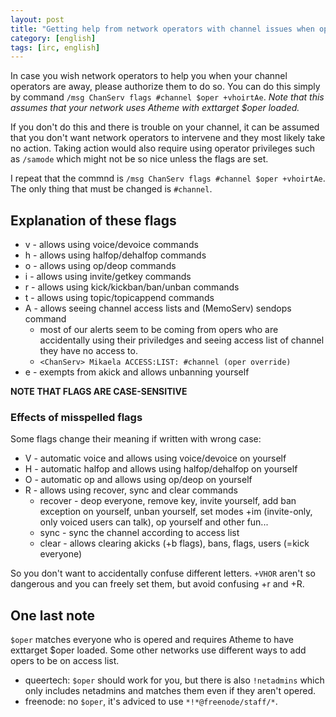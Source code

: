 ```yaml
---
layout: post
title: "Getting help from network operators with channel issues when ops are away"
category: [english]
tags: [irc, english]
---
```


In case you wish network operators to help you when your channel operators
are away, please authorize them to do so. You can do this simply by
command `/msg ChanServ flags #channel $oper +vhoirtAe`. *Note that this
assumes that your network uses Atheme with exttarget $oper loaded.*

If you don't do this and there is trouble on your channel, it can be
assumed that you don't want network operators to intervene and they most
likely take no action. Taking action would also require using operator
privileges such as `/samode` which might not be so nice unless the flags
are set.

I repeat that the commnd is `/msg ChanServ flags #channel $oper +vhoirtAe`.
The only thing that must be changed is `#channel`.

## Explanation of these flags

* v - allows using voice/devoice commands
* h - allows using halfop/dehalfop commands
* o - allows using op/deop commands
* i - allows using invite/getkey commands
* r - allows using kick/kickban/ban/unban commands
* t - allows using topic/topicappend commands
* A - allows seeing channel access lists and (MemoServ) sendops command
    * most of our alerts seem to be coming from opers who are accidentally
      using their priviledges and seeing access list of channel they have
      no access to.
    *  `<ChanServ> Mikaela ACCESS:LIST: #channel (oper override)`
* e - exempts from akick and allows unbanning yourself

**NOTE THAT FLAGS ARE CASE-SENSITIVE**

### Effects of misspelled flags

Some flags change their meaning if written with wrong case:

* V - automatic voice and allows using voice/devoice on yourself
* H - automatic halfop and allows using halfop/dehalfop on yourself
* O - automatic op and allows using op/deop on yourself
* R - allows using recover, sync and clear commands
    * recover - deop everyone, remove key, invite yourself, add ban
      exception on yourself, unban yourself, set modes +im (invite-only,
      only voiced users can talk), op yourself and other fun...
    * sync - sync the channel according to access list
    * clear - allows clearing akicks (+b flags), bans, flags, users
      (=kick everyone)

So you don't want to accidentally confuse different letters. `+VHOR` aren't
so dangerous and you can freely set them, but avoid confusing +r and +R.

## One last note

`$oper` matches everyone who is opered and requires Atheme to have
exttarget $oper loaded. Some other networks use different ways to add opers
to be on access list.

* queertech: `$oper` should work for you, but there is also `!netadmins`
  which only includes netadmins and matches them even if they aren't
  opered.
* freenode: no `$oper`, it's adviced to use `*!*@freenode/staff/*`.
